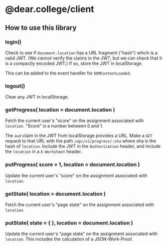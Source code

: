 # @dear.college/client

## How to use this library

### login()

Check to see if `document.location` has a URL fragment ("hash") which
is a valid JWT.  (We cannot verify the claims in the JWT, but we can
check that it is a compactly encoded JWT.)  If so, store the JWT in
localStorage.

This can be added to the event handler for `DOMContentLoaded`.

### logout()

Clear any JWT in localStorage.

### getProgress( location = document.location )

Fetch the current user's "score" on the assignment associated with `location`.  "Score" is a number between 0 and 1.

The `aud` claim in the JWT from localStorage provides a URL.  Make a `GET` request to that URL with the path `/api/v1/progress/:sha` where sha is the hash of `location`.  Include the JWT in the `Authorization` header, and include the `location` in a `X-Worksheet` header.

### putProgress( score = 1, location = document.location )

Update the current user's "score" on the assignment associated with `location`.

### getState( location = document.location )

Fetch the current user's "page state" on the assignment associated with `location`.

### putState( state = { }, location = document.location )

Update the current user's "page state" on the assignment associated
with `location`.  This includes the calculation of a JSON-Work-Proof.
